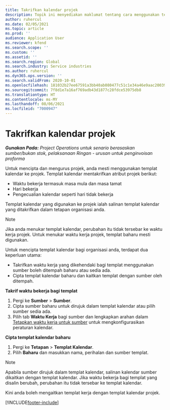 ```yaml
---
title: Takrifkan kalendar projek
description: Topik ini menyediakan maklumat tentang cara menggunakan templat kalendar ke projek untuk menjejak jadual projek.
author: ruhercul
ms.date: 02/05/2021
ms.topic: article
ms.prod: ''
audience: Application User
ms.reviewer: kfend
ms.search.scope: ''
ms.custom: ''
ms.assetid: ''
ms.search.region: Global
ms.search.industry: Service industries
ms.author: ruhercul
ms.dyn365.ops.version: ''
ms.search.validFrom: 2020-10-01
ms.openlocfilehash: 181032b27ee67591a3bb40ab080477c51c1e34a46e9aac20039e4e5df3a5ab1d
ms.sourcegitcommit: 7f8d1e7a16af769adb43d1877c28fdce53975db8
ms.translationtype: HT
ms.contentlocale: ms-MY
ms.lasthandoff: 08/06/2021
ms.locfileid: "7000947"
---
```

# <a name="define-project-calendars"></a>Takrifkan kalendar projek

_**Gunakan Pada:** Project Operations untuk senario berasaskan sumber/bukan stok, pelaksanaan Ringan - urusan untuk penginvoisan proforma_

Untuk mencipta dan mengurus projek, anda mesti menggunakan templat kalendar ke projek. Templat kalendar mentakrifkan atribut projek berikut:

- Waktu bekerja termasuk masa mula dan masa tamat
- Hari bekerja
- Pengecualian kalendar seperti hari tidak bekerja

Templat kalendar yang digunakan ke projek ialah salinan templat kalendar yang ditakrifkan dalam tetapan organisasi anda.

> [!NOTE]
> Jika anda menukar templat kalendar, perubahan itu tidak tersebar ke waktu kerja projek. Untuk menukar waktu kerja projek, templat baharu mesti digunakan.

Untuk mencipta templat kalendar bagi organisasi anda, terdapat dua keperluan utama:

- Takrifkan waktu kerja yang dikehendaki bagi templat menggunakan sumber boleh ditempah baharu atau sedia ada.
- Cipta templat kalendar baharu dan kaitkan templat dengan sumber oleh ditempah.

**Takrif waktu bekerja bagi templat**

1. Pergi ke **Sumber** \> **Sumber**.
2. Cipta sumber baharu untuk dirujuk dalam templat kalendar atau pilih sumber sedia ada.
3. Pilih tab **Waktu Kerja** bagi sumber dan lengkapkan arahan dalam [Tetapkan waktu kerja untuk sumber](/dynamics365/field-service/set-work-hours-resource.md) untuk mengkonfigurasikan peraturan kalendar.

**Cipta templat kalendar baharu**

1. Pergi ke **Tetapan** \> **Templat Kalendar**.
2. Pilih **Baharu** dan masukkan nama, perihalan dan sumber templat.

> [!NOTE]
> Apabila sumber dirujuk dalam templat kalendar, salinan kalendar sumber dikaitkan dengan templat kalendar. Jika waktu bekerja bagi templat yang disalin berubah, perubahan itu tidak tersebar ke templat kalendar.

Kini anda boleh mengaitkan templat kerja dengan templat kalendar projek.


[!INCLUDE[footer-include](../includes/footer-banner.md)]

